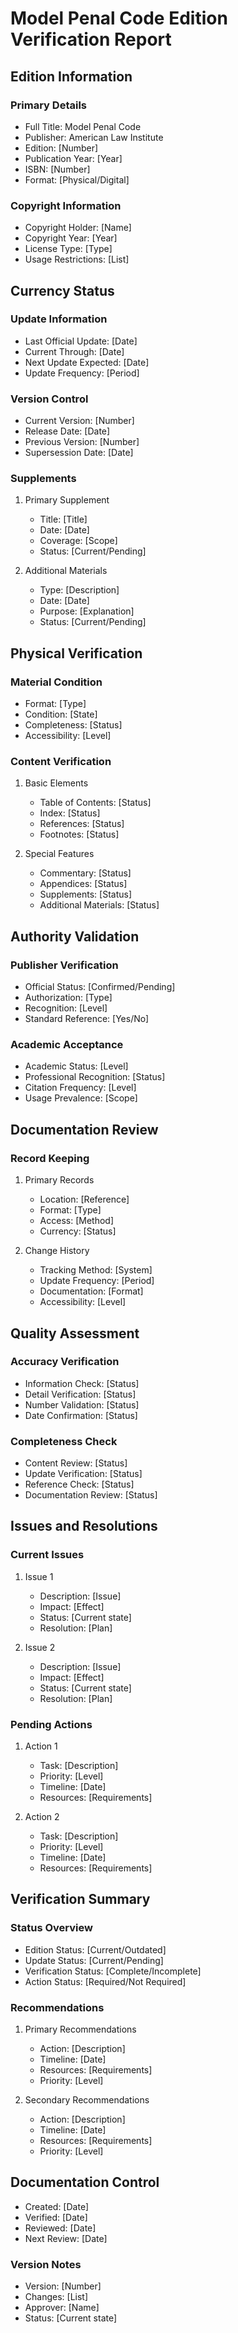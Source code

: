 # Model Penal Code Edition Verification Report

## Edition Information

### Primary Details
- Full Title: Model Penal Code
- Publisher: American Law Institute
- Edition: [Number]
- Publication Year: [Year]
- ISBN: [Number]
- Format: [Physical/Digital]

### Copyright Information
- Copyright Holder: [Name]
- Copyright Year: [Year]
- License Type: [Type]
- Usage Restrictions: [List]

## Currency Status

### Update Information
- Last Official Update: [Date]
- Current Through: [Date]
- Next Update Expected: [Date]
- Update Frequency: [Period]

### Version Control
- Current Version: [Number]
- Release Date: [Date]
- Previous Version: [Number]
- Supersession Date: [Date]

### Supplements
1. Primary Supplement
   - Title: [Title]
   - Date: [Date]
   - Coverage: [Scope]
   - Status: [Current/Pending]

2. Additional Materials
   - Type: [Description]
   - Date: [Date]
   - Purpose: [Explanation]
   - Status: [Current/Pending]

## Physical Verification

### Material Condition
- Format: [Type]
- Condition: [State]
- Completeness: [Status]
- Accessibility: [Level]

### Content Verification
1. Basic Elements
   - Table of Contents: [Status]
   - Index: [Status]
   - References: [Status]
   - Footnotes: [Status]

2. Special Features
   - Commentary: [Status]
   - Appendices: [Status]
   - Supplements: [Status]
   - Additional Materials: [Status]

## Authority Validation

### Publisher Verification
- Official Status: [Confirmed/Pending]
- Authorization: [Type]
- Recognition: [Level]
- Standard Reference: [Yes/No]

### Academic Acceptance
- Academic Status: [Level]
- Professional Recognition: [Status]
- Citation Frequency: [Level]
- Usage Prevalence: [Scope]

## Documentation Review

### Record Keeping
1. Primary Records
   - Location: [Reference]
   - Format: [Type]
   - Access: [Method]
   - Currency: [Status]

2. Change History
   - Tracking Method: [System]
   - Update Frequency: [Period]
   - Documentation: [Format]
   - Accessibility: [Level]

## Quality Assessment

### Accuracy Verification
- Information Check: [Status]
- Detail Verification: [Status]
- Number Validation: [Status]
- Date Confirmation: [Status]

### Completeness Check
- Content Review: [Status]
- Update Verification: [Status]
- Reference Check: [Status]
- Documentation Review: [Status]

## Issues and Resolutions

### Current Issues
1. Issue 1
   - Description: [Issue]
   - Impact: [Effect]
   - Status: [Current state]
   - Resolution: [Plan]

2. Issue 2
   - Description: [Issue]
   - Impact: [Effect]
   - Status: [Current state]
   - Resolution: [Plan]

### Pending Actions
1. Action 1
   - Task: [Description]
   - Priority: [Level]
   - Timeline: [Date]
   - Resources: [Requirements]

2. Action 2
   - Task: [Description]
   - Priority: [Level]
   - Timeline: [Date]
   - Resources: [Requirements]

## Verification Summary

### Status Overview
- Edition Status: [Current/Outdated]
- Update Status: [Current/Pending]
- Verification Status: [Complete/Incomplete]
- Action Status: [Required/Not Required]

### Recommendations
1. Primary Recommendations
   - Action: [Description]
   - Timeline: [Date]
   - Resources: [Requirements]
   - Priority: [Level]

2. Secondary Recommendations
   - Action: [Description]
   - Timeline: [Date]
   - Resources: [Requirements]
   - Priority: [Level]

## Documentation Control
- Created: [Date]
- Verified: [Date]
- Reviewed: [Date]
- Next Review: [Date]

### Version Notes
- Version: [Number]
- Changes: [List]
- Approver: [Name]
- Status: [Current state] 